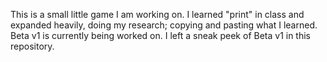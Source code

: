 This is a small little game I am working on. I learned "print" in class and expanded heavily, doing my research; copying and pasting what I learned. Beta v1 is currently being worked on. I left a sneak peek of Beta v1 in this repository.
